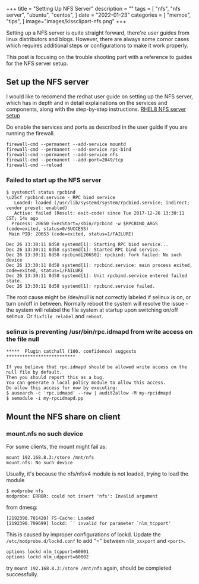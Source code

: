 +++
title = "Setting Up NFS Server"
description = ""
tags = [
    "nfs",
    "nfs server",
    "ubuntu",
    "centos",
]
date = "2022-01-23"
categories = [
    "memos",
    "tips",
]
image="images/kissclipart-nfs.png"
+++ 

Setting up a NFS server is quite straight forward, there're user guides from linux distributors and blogs. However, there are always some cornor cases which requires additional steps or configurations to make it work properly.

This post is focusing on the trouble shooting part with a reference to guides for the NFS server setup.

## Set up the NFS server

I would like to recomend the redhat user guide on setting up the NFS server, which has in depth and in detail explainations on the services and components, along with the step-by-step instructions.
[RHEL8 NFS server setup](https://access.redhat.com/documentation/en-us/red_hat_enterprise_linux/8/html/managing_file_systems/exporting-nfs-shares_managing-file-systems)

Do enable the services and ports as described in the user guide if you are running the firewall.

    firewall-cmd --permanent --add-service mountd
    firewall-cmd --permanent --add-service rpc-bind
    firewall-cmd --permanent --add-service nfs
    firewall-cmd --permanent --add-port=2049/tcp
    firewall-cmd --reload

### Failed to start up the NFS server
    
    $ systemctl status rpcbind
    \u25cf rpcbind.service - RPC bind service
       Loaded: loaded (/usr/lib/systemd/system/rpcbind.service; indirect; vendor preset: enabled)
       Active: failed (Result: exit-code) since Tue 2017-12-26 13:30:11 CST; 14s ago
      Process: 20650 ExecStart=/sbin/rpcbind -w $RPCBIND_ARGS (code=exited, status=0/SUCCESS)
     Main PID: 20653 (code=exited, status=1/FAILURE)
    
    Dec 26 13:30:11 8d58 systemd[1]: Starting RPC bind service...
    Dec 26 13:30:11 8d58 systemd[1]: Started RPC bind service.
    Dec 26 13:30:11 8d58 rpcbind[20650]: rpcbind: fork failed: No such device
    Dec 26 13:30:11 8d58 systemd[1]: rpcbind.service: main process exited, code=exited, status=1/FAILURE
    Dec 26 13:30:11 8d58 systemd[1]: Unit rpcbind.service entered failed state.
    Dec 26 13:30:11 8d58 systemd[1]: rpcbind.service failed.

The root cause might be /dev/null is not correctly labeled if selinux is on, or turn on/off in between. Normally reboot the system will resolve the issue - the system will relabel the file system at startup upon switching on/off selinux. Or `fixfile relabel` and `reboot`.

### selinux is preventing /usr/bin/rpc.idmapd from write access on the file null
    *****  Plugin catchall (100. confidence) suggests   **************************
                                    
    If you believe that rpc.idmapd should be allowed write access on the null file by default.
    Then you should report this as a bug.
    You can generate a local policy module to allow this access.
    Do allow this access for now by executing:
    $ ausearch -c 'rpc.idmapd' --raw | audit2allow -M my-rpcidmapd
    $ semodule -i my-rpcidmapd.pp

## Mount the NFS share on client

### mount.nfs no such device

For some clients, the mount might fail as:

    mount 192.168.8.3:/store /mnt/nfs
    mount.nfs: No such device
Usually, it's because the nfs/nfsv4 module is not loaded, trying to load the module

    $ modprobe nfs
    modprobe: ERROR: could not insert 'nfs': Invalid argument

from dmesg:

    [2192390.701420] FS-Cache: Loaded
    [2192390.709699] lockd: `' invalid for parameter `nlm_tcpport'

This is caused by improper configurations of lockd.
Update the `/etc/modprobe.d/lockd.conf` to add "=" between `nlm_xxxport` and `<port>`.

    options lockd nlm_tcpport=60001
    options lockd nlm_udpport=60002

try `mount 192.168.8.3:/store /mnt/nfs` again, should be completed successfully.


